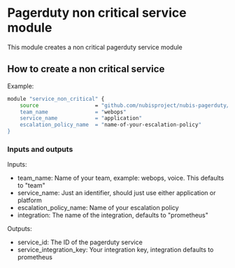 # Pagerduty non critical service module
This module creates a non critical pagerduty service module

## How to create a non critical service
Example:

```bash
module "service_non_critical" {
    source                  = "github.com/nubisproject/nubis-pagerduty//service-non-critical?ref=develop
    team_name               = "webops"
    service_name            = "application"
    escalation_policy_name  = "name-of-your-escalation-policy"
}
```

### Inputs and outputs
Inputs:
 * team_name: Name of your team, example: webops, voice. This defaults to "team"
 * service_name: Just an identifier, should just use either application or platform
 * escalation_policy_name: Name of your escalation policy
 * integration: The name of the integration, defaults to "prometheus"

Outputs:
 * service_id: The ID of the pagerduty service
 * service_integration_key: Your integration key, integration defaults to prometheus

